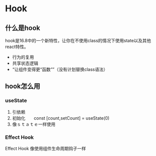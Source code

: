 # Hook
## 什么是hook
hook是16.8中的一个新特性，让你在不使用class的情况下使用state以及其他react特性。
- 行为的复用
- 共享状态逻辑
- “让组件变得更“函数””（没有计划替换class语法）

## hook怎么用
### useState
1. 引依赖
2. 初始化　　const [count,setCount] = useState(0)
3. 像ｓｔａｔｅ一样使用

###  Effect Hook
 Effect Hook 像使用组件生命周期钩子一样


